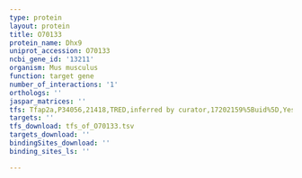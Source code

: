 ```yaml
---
type: protein
layout: protein
title: O70133
protein_name: Dhx9
uniprot_accession: O70133
ncbi_gene_id: '13211'
organism: Mus musculus
function: target gene
number_of_interactions: '1'
orthologs: ''
jaspar_matrices: ''
tfs: Tfap2a,P34056,21418,TRED,inferred by curator,17202159%5Buid%5D,Yes
targets: ''
tfs_download: tfs_of_O70133.tsv
targets_download: ''
bindingSites_download: ''
binding_sites_ls: ''

---
```

